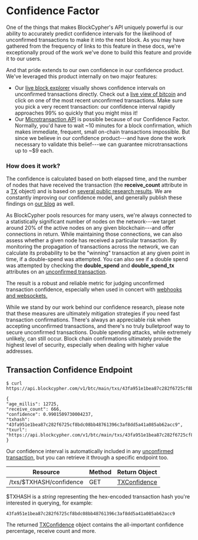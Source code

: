# Confidence Factor

One of the things that makes BlockCypher's API uniquely powerful is our ability to accurately predict confidence intervals for the likelihood of unconfirmed transactions to make it into the next block. As you may have gathered from the frequency of links to this feature in these docs, we're exceptionally proud of the work we've done to build this feature and provide it to our users.

And that pride extends to our own confidence in our confidence product. We've leveraged this product internally on two major features:

- Our [live block explorer](https://live.blockcypher.com/) visually shows confidence intervals on unconfirmed transactions directly. Check out a [live view of bitcoin](https://live.blockcypher.com/btc/) and click on one of the most recent unconfirmed transactions. Make sure you pick a very recent transaction: our confidence interval rapidly approaches 99% so quickly that you might miss it!
- Our [Microtransaction API](#microtransaction-api) is possible because of our Confidence Factor. Normally, you'd have to wait ~10 minutes for a block confirmation, which makes immediate, frequent, small on-chain transactions impossible. But since we believe in our confidence product---and have done the work necessary to validate this belief---we can guarantee microtransactions up to ~$9 each.

### How does it work?

The confidence is calculated based on both elapsed time, and the number of nodes that have received the transaction (the **receive_count** attribute in a [TX](#tx) object) and is based on [several public research results](https://eprint.iacr.org/2012/248.pdf). We are constantly improving our confidence model, and generally publish these findings on [our blog](http://blog.blockcypher.com/) as well.

As BlockCypher pools resources for many users, we're always connected to a statistically significant number of nodes on the network---we target around 20% of the active nodes on any given blockchain---and offer connections in return. While maintaining those connections, we can also assess whether a given node has received a particular transaction. By monitoring the propagation of transactions across the network, we can calculate its probability to be the "winning" transaction at any given point in time, if a double-spend was attempted. You can also see if a double spend was attempted by checking the **double_spend** and **double_spend_tx** attributes on an [unconfirmed transaction](#tx).

The result is a robust and reliable metric for judging unconfirmed transaction confidence, especially when used in concert with [webhooks and websockets.](#events-and-hooks)

<aside class="notice">
While we stand by our work behind our confidence research, please note that these measures are ultimately mitigation strategies if you need fast transaction confirmations. There's always an appreciable risk when accepting unconfirmed transactions, and there's no truly bulletproof way to secure unconfirmed transactions. Double spending attacks, while extremely unlikely, can still occur. Block chain confirmations ultimately provide the highest level of security, especially when dealing with higher value addresses.
</aside>

## Transaction Confidence Endpoint

```shell
$ curl https://api.blockcypher.com/v1/btc/main/txs/43fa951e1bea87c282f6725cf8bdc08bb48761396c3af8dd5a41a085ab62acc9/confidence

{
"age_millis": 12725,
"receive_count": 666,
"confidence": 0.9901509730004237,
"txhash": "43fa951e1bea87c282f6725cf8bdc08bb48761396c3af8dd5a41a085ab62acc9",
"txurl": "https://api.blockcypher.com/v1/btc/main/txs/43fa951e1bea87c282f6725cf8bdc08bb48761396c3af8dd5a41a085ab62acc9"
}
```

Our confidence interval is automatically included in any [unconfirmed transaction](#tx), but you can retrieve it through a specific endpoint too.

Resource | Method | Return Object
-------- | ------ | -------------
/txs/$TXHASH/confidence | GET | [TXConfidence](#txconfidence)

$TXHASH is a *string* representing the hex-encoded transaction hash you're interested in querying, for example:

`43fa951e1bea87c282f6725cf8bdc08bb48761396c3af8dd5a41a085ab62acc9`

The returned [TXConfidence](#txconfidence) object contains the all-important confidence percentage, receive count and more.

